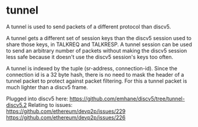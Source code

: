 # tunnel

A tunnel is used to send packets of a different protocol than discv5.

A tunnel gets a different set of session keys than the discv5 session
used to share those keys, in TALKREQ and TALKRESP. A tunnel session can be used to send an
arbitrary number of packets without making the discv5 session less safe because it doesn't use
the discv5 session's keys too often.

A tunnel is indexed by the tuple (sr-address, connection-id). Since the connection id is a 32 byte
hash, there is no need to mask the header of a tunnel packet to protect against packet filtering.
For this a tunnel packet is much lighter than a discv5 frame.

Plugged into discv5 here:
https://github.com/emhane/discv5/tree/tunnel-discv5.2
Relating to issues:
https://github.com/ethereum/devp2p/issues/229
https://github.com/ethereum/devp2p/issues/226
